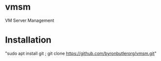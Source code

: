 # vmsm
VM Server Management
<br>
# Installation
"sudo apt install git ; git clone https://github.com/byronbutlerorg/vmsm.git"
